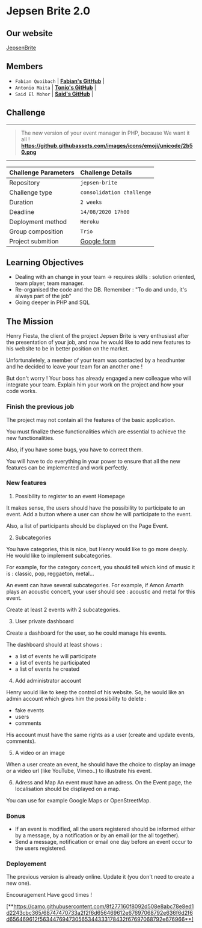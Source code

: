 # Jepsen Brite 2.0



## Our website

[JepsenBrite](https://jepsen-brite-mifato.herokuapp.com/)

## Members

- `Fabian Quoibach` | [**Fabian's GitHub**](https://github.com/fabquo) |
- `Antonio Maita` | [**Tonio's GitHub**](https://github.com/AntonioMaita) |
- `Said El Mohor` | [**Said's GitHub**](https://github.com/said956) |

## Challenge
---

> The new version of your event manager in PHP, because We want it all ! **https://github.githubassets.com/images/icons/emoji/unicode/2b50.png**

---

| Challenge Parameters | Challenge Details                                                                                                  |
| :------------------- | :----------------------------------------------------------------------------------------------------------------- |
| Repository           | `jepsen-brite`                                                                                                     |
| Challenge type       | `consolidation challenge`                                                                                               |
| Duration             | `2 weeks`                                                                                                          |
| Deadline             | `14/08/2020 17h00`                                                                                                 |
| Deployment method    | `Heroku`                                                                                                           |
| Group composition    | `Trio`                                                                                                             |
| Project submition    | [Google form](https://docs.google.com/forms/d/e/1FAIpQLSdmQOR8kTzT5nJfekyvcMl98AXfZ9BYQXxD38wb341Rwwql2w/viewform) |

## Learning Objectives

- Dealing with an change in your team -> requires skills : solution oriented, team player, team manager.
- Re-organised the code and the DB. Remember : "To do and undo, it's always part of the job"
- Going deeper in PHP and SQL

## The Mission

Henry Fiesta, the client of the project Jepsen Brite is very enthusiast after the presentation of your job, and now he would like to add new features to his website to be in better position on the market.

Unfortunaletely, a member of your team was contacted by a headhunter and he decided to leave your team for an another one !

But don't worry ! Your boss has already engaged a new colleague who will integrate your team. Explain him your work on the project and how your code works.

### Finish the previous job

The project may not contain all the features of the basic application.

You must finalize these functionalities which are essential to achieve the new functionalities.

Also, if you have some bugs, you have to correct them.

You will have to do everything in your power to ensure that all the new features can be implemented and work perfectly.

### New features



1.  Possibility to register to an event Homepage

It makes sense, the users should have the possibility to participate to an event. Add a button where a user can show he will participate to the event.

Also, a list of participants should be displayed on the Page Event.

2. Subcategories

You have categories, this is nice, but Henry would like to go more deeply. He would like to implement subcategories.

For example, for the category concert, you should tell which kind of music it is : classic, pop, reggaeton, metal...

An event can have several subcategories. For example, if Amon Amarth plays an acoustic concert, your user should see : acoustic and metal for this event.

Create at least 2 events with 2 subcategories.

3.  User private dashboard

Create a dashboard for the user, so he could manage his events.

The dashboard should at least shows :
- a list of events he will participate
- a list of events he participated
- a list of events he created 
 
 4. Add administrator account

 Henry would like to keep the control of his website. So, he would like an admin account which gives him the possibility to delete :

- fake events
- users
- comments

His account must have the same rights as a user (create and update events, comments).

5. A video or an image

When a user create an event, he should have the choice to display an image or a video url (like YouTube, Vimeo..) to illustrate his event.

6. Adress and Map
An event must have an adress. On the Event page, the localisation should be displayed on a map.

You can use for example Google Maps or OpenStreetMap.

### Bonus

 - If an event is modified, all the users registered should be informed either by a message, by a notification or by an email (or the all together).
 - Send a message, notification or email one day before an event occur to the users registered.

### Deployement

The previous version is already online. Update it (you don't need to create a new one).

Encouragement
Have good times !

[**https://camo.githubusercontent.com/8f277160f8092d508e8abc78e8ed1d2243cbc365/68747470733a2f2f6d656469612e67697068792e636f6d2f6d656469612f563447694730565344333178432f67697068792e676966**]
